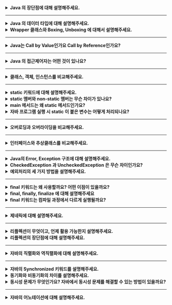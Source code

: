 <details>
    <summary><b>Java 의 장단점에 대해 설명해주세요.</b></summary>

## 장점

- 운영체제에 독립적이다.
    - JVM에 의해 자바로 작성된 프로그램을 어디서든 실행 가능하다.
- 객체지향 언어이다.
    - 다형성, 상속 등의 객체 지향 개념을 통해 재사용성, 확장성이 높은 코드 작성이 가능하다.
- 언어를 사용해온 시간이 길고 자료가 많다.
    - 많은 개발자들이 오랜 기간동안 개발에 사용한 언어인 만큼 찾아볼 수 있는 자료가 많고 커뮤니티가 활발하다.
    - 많은 오픈 소스가 만들어지면서 이를 통해 많은 사람들이 쉽고 빠르게 개발이 가능해졌다.
- 멀티스레드 구현이 쉽게 가능하다.
    - 많은 라이브러리를 통해 멀티스레드 구현이 쉽다.
    - 운영체제에 독립적이어서 더욱 쉽게 할 수 있다.

## 단점

- 속도가 비교적 느리다.
    - 한번의 컴파일로 기계어로 변환되는 C, C++과는 다르게 한번의 컴파일이 아닌, JVM이 해석하고 실행하는 과정이 필요하기 때문에 확실히 속도는 느리다.
    - JIT 컴파일러의 도입으로 C, C++의 속도와 거의 비슷하게 개선되었다.
- 예외 처리가 불편하다.
    - 예외를 개발자들이 **직접** 처리해줘야 한다. 이를 해주지 않으면 컴파일 에러가 발생하여 프로그램이 실행되지 않는다.
</details>

---

<details>
    <summary><b>Java 의 데이터 타입에 대해 설명해주세요.</b></summary>

# Java의 데이터 타입

### 기본 데이터 타입

| 타입 종류 | 이름      | 크기     |
|-------|---------|--------|
| 정수형   | byte    | 1 byte |
|       | short   | 2 byte |
|       | int     | 4 byte |
|       | long    | 8 byte |
| 실수형   | float   | 4 byte |
|       | double  | 8 byte |
| 논리형   | boolean | 1 byte |
| 문자형   | char    | 2 byte |
- 기본 데이터 타입은 메모리의 Stack 영역에 저장된다.
- 기본값이 존재하며 null 값을 가질 수 없다.
- 운영체제에 독립적인 언어이기 때문에 기본 타입의 크기가 운영체제에 따라 달라지지 않는다.
- 기본 데이터 타입의 크기를 벗어나는 값을 할당할 경우 컴파일 에러가 발생한다.

### 레퍼런스 타입

- 위의 8가지를 제외하고 모두 레퍼런스 타입이다.
- 보통 클래스, 인터페이스, 배열, Enum을 저장하기 위한 용도로 사용된다.
- Heap 영역에 값이 저장된 곳의 주소값을 Stack 영역에 저장한다.
- 기본값이 없고, 빈 객체라는 표현으로 null 값을 가질 수 있어 NullPointException이 발생할 수 있다.
</details>

<details>
    <summary><b>Wrapper 클래스와 Boxing, Unboxing 에 대해서 설명해주세요.</b></summary>

# Wrapper 클래스

기본 데이터 타입을 객체로 다루어야 하는 상황에 사용하기 위해 만들어진 것으로 Integer, Chracter 등 기본 데이터 타입의 객체 타입을 통칭하여 Wrapper 클래스라고 부른다.

Wrapper 클래스는 기본 데이터 타입과 다르게 연산에 사용되지 않으며 값을 생성하고 객체가 가진 값을 참조할 수만 있다.

## Boxing

- 기본 객체 타입을 Wrapper 클래스로 변환하는 과정을 말한다.

## Unboxing

- Wrapper 클래스를 기본 객체 타입으로 변환하는 과정을 말한다.

보통 위의 두가지 과정을 클래스의 static 메소드를 통해 수행했지만, JDK 1.5부터 Boxing과 Unboxing 과정을 자동으로 처리해준다. 이것을 통해 기존의 조회만 가능했던 점을 극복하여 연산에도 활용할 수 있게 되었다.
</details>

---

<details>
    <summary><b>Java는 Call by Value인가요 Call by Reference인가요?</b></summary>

# Call By Value vs Call By Reference

## Call By Value

- 메소드를 호출할 때 전달되는 인자에 값이 복사되어 전달된다.
- 메소드에 전달된 인자는 바깥의 변수와 **완전히 서로 다른 변수**로 존재한다.
- 따라서 메소드 내부에서 값이 변경되어도 외부의 변수에 전혀 영향을 주지 않는다.

## Call By Reference

- 메소드를 호출할 때 전달되는 인자에 레퍼런스가 담겨 전달된다.
- 메소드에 전달된 인자와 바깥의 변수가 같은 레퍼런스를 가리키게 된다.
- 따라서 메소드 내부에서 값이 변경되면 외부의 변수도 동일하게 변경 사항이 반영된다.

## Java는 무슨 방식을 사용하나요?

Java는 항상 Call By Value로 작동한다.

1. 원시 타입의 경우

    ```java
    public class PrimitiveClass {
    
    	public void sum(int a, int b){ // 동일한 이름이지만 PrimitiveClass의 멤버 변수와 완전히 다른 변수
    		a += b;
    	}
    
    	public static void main(String[] args){
    			int a = 1;
    			int b = 2;
    
    			sum(a, b);
    
    			System.out.println("a : " + a);
    			System.out.println("b : " + b);
    	}
    }
    ```

   **실행 결과**

    ```
    a : 1
    b : 2
    ```

2. 레퍼런스 타입의 경우

    ```java
    public class User{
    	String name;
    
    	public User(String name){
    		this.name = name;
    	}
    
    	public String getName(){
    		return this.name;
    	}
    }
    
    public class ReferenceClass {
    
    	public void changeUser(User a){ // 동일한 이름이지만 ReferenceClass의 멤버 변수와 완전히 다른 변수
    		a = new User("kim");
    	}
    
    	public static void main(String[] args){
    			User a = new User("lee");
    
    			changeUser(a);
    
    			System.out.println("a name : " + a);
    	}
    }
    ```

   **실행 결과**

    ```
    a name : lee
    ```

   **🤔  reference를 전달하는데 왜 call by value 인거지?**

   위에 주석으로 적어놓은 것과 동일하게 현재 `changeUser` 라는 메소드에 인자로 전달되는 `a` 라는 변수는 `ReferenceClass` 가 멤버로 가진 `a` 변수와 서로 다른 변수이다.

   `changeUser`가 사용하게 될 `a`라는 변수에 User 인스턴스의 **주소값**이 복사되어 들어가게 되고, lee 라는 이름을 가진 객체에 접근이 가능하게 된다.

   하지만 완전히 다른 변수이기 때문에 a에 완전히 다른 새로운 인스턴스가 할당되게 되면 더이상 changeUser에서는 ReferenceClass의 멤버 변수 a에 접근이 불가능하다. 왜냐하면 주소값이 사라져버렸기 때문이다.

   즉, 주소값을 복사해서 전달한 것이지 레퍼런스를 그대로 전달한 것이 아니기 때문에 메소드 내에서 값이 변경되어도 기존의 값이 변경되지 않고 나오게 되는 것이다.


따라서, 자바는 항상 Call By Value로 작동하는 것을 확인할 수 있다.
</details>

---

<details>
    <summary><b>Java 의 접근제어자는 어떤 것이 있나요?</b></summary> 

# Java의 접근 제어자

| 종류        | 설명                                                                            | 접근 가능 범위                   |
|-----------|-------------------------------------------------------------------------------|----------------------------|
| private   | 그 어떤 외부 클래스에서도 접근이 불가능하며 동일한 클래스 내에서만 접근 및 사용이 가능하다.                          | 동일한 클래스 내                  |
| public    | 어디서든 접근이 가능하다.                                                                | 모든 패키지                     |
| protected | 같은 패키지에 존재할 경우 접근이 가능하며, 다른 패키지에 있더라도 상속 받은 자식 클래스는 접근이 가능하다.                 | 같은 패키지 혹은 패키지에 상관 없이 상속 관계 |
| default   | 아무것도 지정하지 않을 경우에 해당되며 같은 패키지 내에 있는 경우에만 접근이 가능하다. 그래서 pakage-private이라고도 부른다. | 같은 패키지                     |
</details>

---

<details>
    <summary><b>클래스, 객체, 인스턴스를 비교해주세요.</b></summary> 

# 클래스

- 객체를 구현하기 위한 설계도 및 틀
- 연관된 변수와 메서드를 가진다.

# 객체

- 소프트웨어 세계에 구현해야할 대상이다.
- 소프트웨어 세계에 구현하고자 하는 대상의 컨셉으로 이를 구현해내기 위해 클래스로 설계도를 만드는 것이다.
  - 그래서 클래스의 인스턴스라고 부르기도 한다.
- oop의 관점으로 클래스 타입으로 선언되었을 때 객체라고 부른다.

# 인스턴스

- 클래스가 소프트웨어 세계에서 구체적으로 실체화 된 것을 말한다.
- 실제로 메모리에 할당된다.
- oop의 관점으로 객체가 메모리에 할당되어 실제 사용될때 인스턴스라고 한다.

# 객체 vs 인스턴스

- 사실 객체는 인스턴스를 포괄하는 개념이다.
- 소프트웨어 세계에 더욱 가까운 개념이 인스턴스이고, 실제 개념에 가까운 것이 객체라고 할 수 있다.
- 코드상으로는 클래스 타입을 사용하여 선언된 것을 객체라고 하며,  객체에 실제 구체적인 구현체가 생성되면 그것을 인스턴스라고 한다.
</details>

---

<details>
    <summary><b>static 키워드에 대해 설명해주세요.</b></summary> 

- 객체 생성 없이도 접근이 가능하도록 만든다.
- static 키워드를 가지면 클래스가 로드되는 시점에 메모리에 적재된다.
- 클래스 로드 시점에 메모리에 적재된 후에 프로그램이 종료될 때까지 유지된다.
- 프로그램이 종료되면서 메모리에서 해제된다.
- GC의 관리 대상에서 제외되기 때문에 무문별한 static 사용은 메모리 낭비를 가져올 수 있으니 신중히 고려해야한다.
</details>

<details>
    <summary><b>static 멤버와 non-static 멤버는 무슨 차이가 있나요?</b></summary> 

## static 멤버 vs non-static 멤버

### static 멤버

- 객체 생성 없이 접근이 가능하다.
- JVM의 Runtime Data Area 중 Method Area에 들어간다.
- 컴파일 시점에 메모리에 적재되어야 하므로 정적 바인딩에 해당한다.
- static 멤버는 클래스 내의 non-static 멤버를 참조 할 수 없다.
- 클래스 당 하나로 관리된다.

### non-static 멤버

- 객체를 인스턴스로 생성하고 인스턴스를 통해 접근이 가능하다.
- non-static 멤버는 static 멤버를 참조 할 수 있다.
- 런타임 시점에 동적으로 할당되기 때문에 동적 바인딩에 해당한다.
- 생성된 인스턴스 별로 heap 영역에 객체와 함께 생성된다.


> 🚨 **클래스의 인스턴스 메소드는 객체별로 생성되지 않는다.**
> 
> 인스턴스 메소드는 메모리에 한 번 할당되고, 각 생성된 객체들은 그 메소드가 어디에 있는지 알고 있는 상태로 존재한다. 객체가 메모리의 주소를 알고 있고, 인스턴스를 통해 메소드를 호출할 때 알고 있는 메모리 주소를 통해 메소드를 호출하게 된다.

</details>
<details>
    <summary><b>main 메서드는 왜 static 메서드인가요?</b></summary> 

JVM의 실행에서 가장 먼저 호출하는 것이 main 메소드이다. JVM은 클래스의 인스턴스가 생성되지 않은 상태에서 main 메소드를 찾는다.

**따라서 실행 시점에 메모리에 main 메소드가 적재되어 있기 위해서 main 메소드는 static으로 선언된다.**
</details>

<details>
    <summary><b>자바 프로그램 실행 시 static 이 붙은 변수는 어떻게 처리되나요?</b></summary>

클래스 로더에 의해 static 키워드를 인식하여 클래스 로드 시점에 메모리에 적재합니다. JVM의 Runtime Data Area 중 로드된 클래스들이 저장되는 곳인 Method Area에 static 변수도 같이 적재됩니다. 이때 적재된 static 변수는 클래스 별로 하나만 적재됩니다.
</details>

---

<details>
    <summary><b>오버로딩과 오버라이딩을 비교해주세요.</b></summary> 

## 오버로딩

- 동일한 클래스 내 혹은 상속 관계에서 이루어진다.
- 동일한 메소드 명을 가지면서 전달되는 인자의 타입이나 갯수가 달라야한다.
- 같은 기능을 하는 다른 메소드를 하나의 동일한 메소드로 사용 가능하다.
- 타입 정보가 결정되는 시점에 정적으로 바인딩된다. = 정적 바인딩

## 오버라이딩

- 상속 관계에서만 이루어진다. 동일한 클래스 내에서는 이루어질 수 없다.
- 동일한 메소드 명을 가지면서 전달되는 인자의 타입과 갯수도 동일해야 한다.
- 부모가 가진 기능을 재정의 할 수 있다.
- 상속을 통해 이루어지기 때문에 컴파일 시점에 타입이 결정되지 못하고 동적으로 할당된 객체를 통해 메소드를 호출하기 때문에 오버라이딩은 동적 바인딩이다.
</details>

---

<details>
    <summary><b>인터페이스와 추상클래스를 비교해주세요.</b></summary> 

# 인터페이스

## 인터페이스 정의

- interface 키워드를 사용하여 클래스처럼 선언된 형태이다.
- 상수와 추상 메소드를 가진다.
  - 추상 메소드의 public abstract 키워드는 생략될 수 있다.
  - 상수의 public static final 키워드는 생략될 수 있다.
- 인터페이스는 인스턴스화 할 수 없다.
  - implements 키워드를 사용하여 클래스로 구현하여 인스턴스로 만들 수 있다.
  - 인터페이스를 상속 받은 클래스는 모든 추상 메소드를 반드시 구현해야 한다.

## 인터페이스 목적

- 인터페이스는 추상화와 다형성을 실천할 수 있는 핵심 개념이다.
  - 인터페이스를 통해 기능을 명세할 수 있으며, 즉 기능을 추상화 할 수 있다.
  - 인터페이스를 활용하여 객체를 선언하고 인스턴스를 사용할 때 내부 구현을 고려하지 않고 사용이 가능하다.
- 인터페이스는 서로 연관이 없는 클래스더라도 같은 기능을 동작하도록 보장한다.
  - 상속 받은 서브 클래스가 구현해야 할 메소드들의 원형을 알려주어 서브 클래스들이 모두 동일한 동작을 할 수 있도록 한다.

## 인터페이스의 다중상속

- 인터페이스는 추상 메서드만 가지기 때문에 여러 인터페이스에서 동일한 메소드를 가지고 있어도 실질적인 구현은 구현체에서 하기 때문에 문제가 발생하지 않는다.

> 🚨 **클래스에서 다중상속이 안되는 이유는 ?**
>
> A와 B, C 클래스가 있다고 할 때, C 가 A, B 를 모두 동시에 상속 받았다고 가정하자.
그런데 A와 B에 동일한 형태를 가진 메소드가 있다고 할때, C에서 그 메소드를 사용하게 되면 A, B 어떤 클래스에 속한 메소드를 가져와야 하는지 알 수가 없기 때문에 클래스는 다중 상속이 불가능하다.


# 추상 클래스

## 추상클래스 정의

- abstract 키워드를 사용하여 클래스를 선언한 형태이다.
- 추상 메소드를 가질 수도 있고 가지지 않을 수도 있다.
  - 추상 메소드를 가진다면 반드시 클래스도 추상 클래스로 선언해야 한다.
- 추상 클래스는 인스턴스화 할 수 없다.
  - 아직 구현되지 않은 추상메소드를 갖고 있기 때문이다.
  - 상속을 통해 구현하여 서브 클래스로 인스턴스를 만들 수 있다.

## 추상 클래스의 목적

- 상속을 위한 부모클래스로 활용하기 위한 목적이 있다.
  - 여러 클래스의 공통 기능을  추상화하여 상속 받는 자식 클래스에게 구현의 책임을 위임한다.
- 보통 연관된 클래스 간의 상속 관계에서 기능 확장을 위해 사용된다.
  - 클래스 간의 기능 구현을 각 클래스에게 위임하여 기능을 확장할 수 있다.

## 추상 클래스의 단일 상속

- 추상 클래스는 추상 메소드외에 구현된 인스턴스 메소드도 가질 수 있다. 따라서 클래스의 상속 관계에서 이루어질 수 있는 충돌의 발생 가능성이 있기 때문에 추상 클래스도 다중 상속을 허용하지 않는다.

## 추상 클래스 vs 인터페이스

`공통점`

- 모두 자체만으로 인스턴스화 할 수 없다.
- 추상 메서드를 가질 수 있다.
- 상속을 통해 모든 추상 메서드를 구현해야 하는 강제성을 가진다.
- 모두 다형성을 실현할 수 있다.

`차이점`

- 추상 클래스는 기능을 추상화하여 관련있는 클래스들 간의 기능 확장을 위해 사용되는 반면, 인터페이스는 연관이 없는 클래스더라도 같은 기능을 가진 것을 보장하기 위해 사용된다.
- 추상 클래스는 다중 상속이 불가능 하지만 인터페이스는 다중 상속이 가능하다.
</details>

---

<details>
    <summary><b>Java의 Error, Exception 구조에 대해 설명해주세요.</b></summary> 

# Error

- 주로 자바 가상 머신에서 발생한다.
- Java.lang.Error 클래스의 서브 클래스들로 시스템에 무언가 비정상적인 상황이 발생한 경우에 사용된다.
- 애플리케이션 코드에서 처리할 수 없는 예외이다.
- 대표적으로 StackOverFlowError, OutOfMemoryError가 있다.

# Exception

- 시스템이 아닌 개발자가 작성한 애플리케이션 코드에 의해 발생하는 예외이다.
- java.lang.Exception 클래스의 서브 클래스들인데, Exception을 상속하느냐, RuntimeException을 상속하느냐에 따라 예외 처리 방식이 다르다.
- Exception을 상속 받은 서브 클래스들은 Check Exception 이라고 하며, try-catch, throws를 통해 반드시 예외를 처리해야 하는 강제성을 가진다.
- RuntimeException을 상속 받은 서브 클래스들은 UnChecked Exception 이라고 하며, RuntimeException이 명시적인 예외 처리를 강제하지 않기 때문에 Unchecked Exception은 예외처리가 강제되지 않는다.

</details>

<details>
    <summary><b>CheckedException 과 UncheckedException 은 무슨 차이인가요?</b></summary> 

- Exception을 상속 받은 서브 클래스들은 Check Exception 이라고 하며, try-catch, throws를 통해 반드시 예외를 처리해야 하는 강제성을 가진다.
- RuntimeException을 상속 받은 서브 클래스들은 UnChecked Exception 이라고 하며, RuntimeException이 명시적인 예외 처리를 강제하지 않기 때문에 Unchecked Exception은 예외처리가 강제되지 않는다.

</details>

<details>
    <summary><b>예외처리의 세 가지 방법을 설명해주세요.</b></summary> 

## 예외 복구

예외 상태를 파악한 후에 문제를 해결하여 정상을 돌려 놓는 것이다.

```java
public sendFile(String fileName) {
    File file;
    try {
      file = FileFindService.find(fileName);
    }
    catch (FileNotFoundException e){
      file = FileFindeService.find("defalut.png");
    }

    send(file);
}
```

자주 사용되지 않는 방법이라고 한다. 예외가 발생하면 복구할 수 있는 경우가 거의 없기 때문이다.

예를 들어 유니크해야 하는 이메일 값이 중복되어 SQLException이 계속 발생한다면 RuntimeException을 발생시키고 사용자에게 다시 입력을 유도하는 것이 현명하기 때문이다.

따라서 복구를 해야할 일이 생긴다면 아래 처럼 코드의 흐름으로 제어하는 것이 좋다.

```java
public void sendFile(String fileName){
    if(FileFindService.existed(filename)){ // 파일의 유무에 따라 행동 제어
        send(FileService.find(fileName);
    } else {
        send(FileService.find("default.png");
    }
}
```

## 예외 처리 회피

예외를 직접 담당하지 않고 호출한 쪽으로 던져 회피하는 방법이다.

무작정 예외를 회피하는 것은 무책임한 방법이며, 전달할 객체에게 예외를 반드시 알려야 하는 상황에 사용된다.

```java
public Object someMethod() throws IOException {
    ...
}
```

## 예외 전환

예외 처리 회피와 비슷하게 메소드 밖으로 예외를 던지지만, 적절한 예외로 전환해서 넘기는 방법이다.

보통 예외 처리를 위해 RuntimeException을 상속받은 적절한 예외처리 핸들러를 만들어 그 예외 클래스로 전환하여 던진다.

복구를 위해 Unchecked Exception을 이용하는 방법이다.

```java
public int divide(int num1, int num2){
    try {
        return num1 / num2;
    } catch (ArithemeticException e){
        throw new CalculateException("0으로 나눌 수 없음!");
    }
}

public class CalculateException extends RuntimeException {
    public CalculateException(String message){
        super(message);
    }
}
```
</details>

---

<details>
    <summary><b>final 키워드는 왜 사용할까요? 어떤 이점이 있을까요?</b></summary> 

final 키워드를 선언하게 되면 한번의 초기화 후에 변경할 수 없음을 나타낸다.

# final 선언시 무엇이 달라질까?

## 클래스

클래스 이름 앞에 사용되면 클래스를 **상속 받을 수 없음**을 지정한다.

### 가장 대표적인 final 클래스 = String


> ☁️ Immutable Object : 하나의 인스턴스로 복제하여 공유할 수 있다.


String 클래스는 final로 선언되어 상속이 불가능하다. String의 특성을 잘 생각해보면 이 이유를 알 수 있다.

String 클래스는 String Pool에서 하나의 인스턴스를 공유하는 형태로 사용된다. 즉, 문자열 별로 인스턴스가 만들어지지만 동일한 값을 가진 인스턴스는 생성되지 않고 복제되어 공유된다는 것이다. 그렇기 때문에 String은 불변객체로 만들어져 관리된다.

만약 이렇게 공유되는 String 클래스가 상속이 가능한 형태라면 어떨까? String 을 상속받은 Sub Class가 만들어지고, String pool에서는 String 클래스인지, String 클래스처럼 보이는 Sub Class인지 알기가 힘들다.

따라서 String은 불변 객체이면서 상속이 불가능한 final 클래스로 정의된 것이다.

이런 식으로, 상속을 통해서 확장이 되지 않았으면 하는 클래스에 대해 final 키워드를 사용할 수 있다.

## 메소드

메소드에 선언되면 **오버라이딩 할 수 없는 메소드**임을 선언한다.

만약 상속받은 클래스의 부모 클래스에 final 메소드가 존재하면 오버라이딩 할 수 없으며, 해당 메소드를 상속받아서 사용해야만 한다.

## 필드

필드에 선언되면 **상수**가 된다.

상수 필드는 한번 초기화되면 값을 변경할 수 없으며, public static 키워드와 함께 선언하면 어디서든 사용할 수 있는 전역 상수를 만들 수 있다.

### 기본 데이터타입에 사용

기본 데이터 타입에 사용시 해당 변수의 값 자체가 변하지 않도록 한다.

### 참조 타입에 사용

참조 타입에 사용시 해당 변수가 가진 주소값이 변하지 않도록 한다. 참조하고 있는 주소값에 해당하는 객체의 상태값은 강제할 수 없다.

# final 사용으로 얻는 이점

- 시스템을 통해 변하지 않고 통일성을 유지해야 하는 값이 바뀌지 않도록 강제할 수 있다.
- final 변수로 선언하여 변하지 않는 값을 일관성 있게 사용이 가능하며, 따로 상수를 선언해둘 경우 변경이 용이하다.
- 값이 변경되지 않기 때문에 컴파일러가 효율적으로 코드를 생산할 수 있게 된다.
- 메소드에 사용할 경우, 변경되면 안되는 메소드로 지정이 가능하다.
</details>


<details>
    <summary><b>final, finally, finalize 에 대해 설명해주세요</b></summary> 

## final

- 사용되는 곳에 따라 의미가 다르다.
- 클래스에 사용시 상속이 불가능한 클래스를 만들게 되고, 메소드에 쓰일 경우 오버라이딩이 불가능한 메소드를 만들게 되고, 필드에 사용시 한번의 초기화 이후에 변경이 불가능한 변수임을 의미하게 된다.

## finally

- try-catch 구문에서 try, catch 블록이 실행된 후 마지막에 반드시 실행해야 하는 로직이 있을 경우에 사용할 수 있는 선택적 블럭이다.
- try에서 자원을 사용하게 된 경우에 개발자가 직접 finally를 통해 자원을 해제시킬 때 주로 많이 사용된다.
    - 자원을 사용 후 해제하지 않으면 계속해서 자원이 열려있게 되면서 프로그램에 버그를 만들 수 있다.
- finally 코드로 매번 동일한 코드를 작성하게 되면 가독성을 해치기 때문에 java 7에서 AutoCloseable을 구현한 클래스에 한해 자동으로 자원을 해제하는 문법이 생겼다.

## finalize

- 이것은 메소드로, 가비지 컬렉터가 더 이상 참조가 존재하지 않는 객체를 발견하였을 때 메모리 낭비가 되지 않도록 객체를 삭제하기 위해 호출하는 메소드이다.
- 이 메소드는 Object 클래스 내에 구현되어 있는 메소드로 모든 객체가 가지고 있으며, 객체 삭제 시 추가적인 행위를 주고 싶을 때 오버라이딩 해서 사용도 가능하다.
    - 하지만 가비지 컬렉터가 언제 이 함수를 호출할 지 예상할 수 없기 때문에 중요한 로직은 이곳에 추가하지 않는 것이 좋다.
</details>

<details>
    <summary><b>final 키워드는 컴파일 과정에서 다르게 실행될까요?</b></summary> 

# final 은 컴파일에 어떻게 될까?

- final 값은 컴파일 시에 타입 검사와 접근자를 구분해내고, 문제가 없다면 변수에서 바로 값으로 변경된다. 즉, 변수명으로 작성해 두었던 것들이 모두 값으로 변경된다는 것이다.
- 바로 값으로 변경되기 때문에 변수에 대해 메모리를 할당할 필요가 없으며, 객체가 생성되지 않고 바인딩도 이루어지지 않는다.
</br>(하지만 사용자의 입력이나 난수를 통해 값이 결정되는 경우에는 메모리 공간이 할당되어 값이 초기화 된 후에 메모리에 저장된다. )
</details>

---

<details>
    <summary><b>제네릭에 대해 설명해주세요.</b></summary> 

# 정의

- 모든 종류의 타입을 다룰 수 있도록 일반화된 타입 매개 변수로 클래스나 메서드를 선언하는 기법이다.
- 클래스 내부에서 지정하는 것이 아닌 외부의 사용자에 의해 타입을 지정하는 것을 의미한다.
- 사용자는 필요에 의해 타입을 지정하게 된다.

# 사용방법

### 1. 클래스 및 인터페이스에 선언

```java
public class ClassName<T> { ... }
public interface InterfaceName<T> { ... }
```

- 위와 같이 선언할 수 있으며, 이렇게 선언된 클래스는 객체 생성시 타입을 반드시 지정해줘야 한다.

**주의사항 🔥**

- 제너릭의 타입으로는 참조타입과 사용자 정의 타입만 가능하며 기본 데이터 타입은 사용할 수 없다.
- 제너릭 클래스 내에서는 제너릭 클래스의 인스턴스 생성이 불가능하다.
- 제너릭은 하나가 아닌 두개도 받을 수 있다.

**사용하는 이유**

- 상황에 따라 필요로 되는 데이터 타입으로 클래스를 사용하고 싶은 경우에 사용할 수 있다.

### 2. 제너릭 메서드

```java
public <T> T genericMethodName(T o) { ... }
```

**주의사항 🔥**

- 만약 클래스가 이미 제너릭으로 선언되었더라도 다른 제너릭으로 따로 제너릭 메서드를 생성할 수 있다.

**지정된 클래스의 타입이 아닌 다른 제너릭으로 선언될 수 있는 이유**

클래스 인스턴스는 선언 시 new 생성자로 객체를 생성하고 <> 내부에 구체적인 타입을 전달하여 지정된다. 하지만 우리가 정적 메소드를 선언한다고 가정해보자.

클래스를 로딩하는 시점에 메모리에 정적 제너릭 메소드가 등록되어야 한다. (해당 클래스가 사용중이라면) 하지만 클래스와 동일한 제너릭으로 선언된 상태에서는 타입을 알 수가 없기 때문에 메모리에 등록할 수가 없다. 왜냐하면 new 생성자를 통해 객체의 인스턴스를 생성하지 않았기 때문에 타입이 전달되지 않은 상태이기 때문이다. 따라서 정적 메소드가 호출 시에 타입이 결정될 수 있도록 선언된 클래스와 전혀 다른 제너릭으로 선언되는 것이다.

같은 알파벳을 사용하여 선언한다 하더라도 그것은 같은 제너릭이 아닌 전혀 다른 제너릭으로 존재한다는 사실을 꼭 알고 넘어가야 한다.

### 3. 제한된 제너릭

위에서 소개한 방식은 아주 간단하고 일반적인 제너릭 사용방법이다.

제너릭을 사용하면서 특정 범위를 지정할 수 있는데 사용방법은 다음과 같다.

- <K **extends** T>
- <K **super** T>

**extends**

<K extends T> 는 K가 T이거나 또는 T의 자식인 타입이어야만 한다는 뜻이다. 즉, T를 상속받은 자식 클래스이거나 자기 자신만 타입으로 받을 수 있다는 말이다. 

예를 들어 `ClassName<K extends Number>`로 선언된 클래스가 존재하고 이것의 인스턴스를 생성한다고 할 때, K에 들어갈 수 있는 클래스들은 Number 객체를 상속 받은 Integer, Double 등등이 가능할 것이다. 하지만 Number를 상속받지 않은 String, Character 등의 클래스는 들어가지 못한다. (컴파일 에러가 발생한다.)

**super**

<K super T> 는 K가 T의 부모이거나 조상이어야 또는 자신만 타입이어야만 한다는 뜻이다. 즉, T가 K를 상속 받은 자식클래스이어야 한다는 말이다. 

예를 들어 ClassName<K super Fruit> 이라고 한다면 K는 Fruit이라는 클래스를 상속 받은 타입만을 가질 수 있으며, ClassName을 Fruit으로도 활용 할 수 있게 된다. 즉, `업 캐스팅`이 가능해진다. 더 예를 들어 K가 Fruit을 상속받은 Apple이라고 한다면 우리는 사과라는 필드가 아닌 과일이라는 필드를 가지고 활용해야 할 때도 분명히 존재할 것이다. (과일 목록만 뽑아오고 싶을 때 우리는 사과를 사과가 아닌 과일로 바라보고 싶을 것이다)

super와 extends에서 또 사용할 수 있는 것이 **와일드 카드**이다.

와일드 카드는 어떤 타입이든 상관이 없다는 것을 의미한다. 즉, 자바의 최상휘 클래스의 타입을 상속 받은 것을 받겠다는 것과 동일하다. ( == Object)

그리고 와일드 카드의 특이한 점은 위의 두가지 경우와 다르게 타입을 지정해도 타입 전달이 안된다는 특징이 있다. 따라서 지정된 타입이 없기 때문에 타입을 참조할 수가 없다.

### super와 와일드 카드

우리는 객체간의 비교를 하고 싶을 때가 있을 것이다. 제너릭으로 선언된 클래스를 비교하고 싶을 때는 어떻게 할까?

우리는 보통 객체 비교를 위해 Comparable을 상속받아 비교한다. 그러면 제너릭 클래스인 ClassName에서 Comparable을 구현해보자.

```java
public class ClassName<E extends Comparable<E>> { 
	E element;

	@Override
	public int compareTo(E o){ ... }
}
```

우리는 제너릭 타입을 가진 객체간에 비교를 하기 위해 가지고 있는 멤버들로 비교가 가능하도록 Comparable을 구현하도록 extends를 통해 강제할 수 있다.

즉, 여기서 E extends Comparable<E> 은 E가 Comparable을 반드시 구현해야 한다는 의미랑 동일하다. 왜냐하면 위에서 말했다싶이 extends는 제너릭 타입이 부모 클래스를 상속한 클래스만 올 수 있기 때문이다.

그러면 우리는 우리가 선언한 타입을 가진 클래스를 가지고 객체 간의 비교가 가능해진다. 자 여기서 이런 상황이 된다고 가정해보자.

```java
import java.util.*;

public class Generic {

  public static void main(String[] args){
    SaltClass<Student> saltClass = new SaltClass<>(new Student("name", 15));
  }
}

class SaltClass <E extends Comparable<E>> {
	E member;

  public SaltClass(E member) {
    this.member = member;
  }

  public E getMember(E requestMember){
    member.compareTo(requestMember);
    return this.member;
  }
}

class Person {
  String name;

  public Person(String name) {
    this.name = name;
  }
}

class Student extends Person implements Comparable<Person>{
  Integer age;

  public Student(String name, Integer age) {
    super(name);
    this.age = age;
  }

  @Override
  public int compareTo(Person o) {
    return 0;
  }
}
```

현재 상황은 Student 클래스가 Person을 상속 받은 상태이며 Student는 Comparable을 구현했지만 상위 클래스에 대한 기준으로 구현했다. 하지만 SaltClass는 E 타입을 가지며 E 타입은 Comparable<E>를 구현해야 한다고 정의하고 있다.

하지만 Student는 Comparable<Student>는 구현하지 않았으므로 컴파일 에러를 발생시킨다. 따라서 이런 경우에는 E extends Comparable<? super E>> 라고 표현하여 상위 클래스에 대해서도 구현할 수 있도록 하여, 해당 클래스가 업 캐스팅이 가능하도록 한다. 그러면 하위 클래스로 SaltClass를 선언해도 Person 즉, 상위 클래스에 구현이 되어 있으므로 Comparable<? super E> 에서 납득이 가능하다.

따라서 Student를 사용해서 정렬을 해도 Person을 사용해서 정렬을 해도 문제가 없게 되므로, Comparable<E>를 사용하는 것보다 훨씬 안정적이고 유연한 개발이 가능해진다.

**변경한 코드**

```java
import java.util.*;

public class Generic {

  public static void main(String[] args){
    SaltClass<Student> saltClass = new SaltClass<>(new Student("name", 15));
  }
}

class SaltClass <E extends Comparable<? super E>> { 
  E member;

  public SaltClass(E member) {
    this.member = member;
  }

  public E getMember(E requestMember){
    member.compareTo(requestMember);
    return this.member;
  }
}

class Person {
  String name;

  public Person(String name) {
    this.name = name;
  }
}

class Student extends Person implements Comparable<Person>{
  Integer age;

  public Student(String name, Integer age) {
    super(name);
    this.age = age;
  }

  @Override
  public int compareTo(Person o) {
    return 0;
  }
}

```

[레퍼런스](https://st-lab.tistory.com/153)
</details>

---

<details>
    <summary><b>리플렉션이 무엇이고, 언제 활용 가능한지 설명해주세요.</b></summary> 

# 정의

자바에서 이미 로딩이 완료된 클래스에서 또 다른 클래스를 동적으로 로딩하여 생성자, 멤버 필드, 그리고 멤버 메소드 등을 사용할 수 있도록 하는 기법이다.

# 사용하는 이유

- 실행 시간에 (런타임에) 다른 클래스를 동적으로 로딩하여 접근하고자 할 때 클래스의 구조, 멤버 필드, 메소드 정보를 가져오기 위해 사용한다.

⇒ 대표적으로 스프링 프레임워크, 하이버네이트, Jackson 라이브러리에서 사용된다.

# 사용 예시

Jackson 라이브러리의 ObjectMapper를 살펴보자.

### 직렬화

객체를 통해 json문자열을 만드는 과정이다.

이때 바로 리플렉션이 사용되는데, 우선 json 문자열을 만들기 위해서는 어떤 필드들이 객체에 존재하는지 알아야한다. 그리고 얻은 필드 정보를 통해서 값들을 가져와야 하는데 이때 클래스의 getter를 통해 가져온다. (이건 정해진 원칙)

Jackson 라이브러는 사용자가 이 라이브러리를 어떤 객체를 사용하여 적용하는지 알 길이 없다. getter를 사용하여 값을 넣을 수 있도록 라이브러리를 만들어 놓은 후에 런타임에 동적으로 json 문자열로 변경하고자 하는 클래스를 읽어와 클래스의 필드 정보와 getter 메소드를 찾는다. 바로 이것이 리플렉션에 해당되는 것이다.
</details>

<details>
    <summary><b>리플렉션의 장단점에 대해 설명해주세요.</b></summary> 

# 리플렉션을 사용하면 좋은 점

- 오브젝트의 이름을 사용하여 확장성 오브젝트들의 인스턴스를 만들어냄으로써 애플리케이션이 외부에서 사용자가 정의한 클래스들을 사용할 수 있게 하는 확장성을 가지고 있다.
- 디버깅과 테스트 도구에서 사용하여 클래스의 private 함수에도 접근이 가능하도록 한다.

# 리플렉션을 사용해서 나쁜 점

- 성능 오버헤드가 발생할 수 있다.
    - 당연히 리플렉션이 있는 것보다 없는 것이 속도가 훨씬 빠르기 때문에 성능에 아주 민감한 코드라면 리플랙션을 사용하지 않는 것이 좋다.
- 캡슐화를 저해시킨다.
    - 리플렉션 기능을 사용하면 private 메소드에도 접근할 수 있기 때문에 여러 부작용이 발생할 수도 있다.
    - 추상화를 깨트릴 수 있기 때문에 플랫폼 업그레이드시 동작이 변경될 수 있다는 우려가 있다.
</details>

---

<details>
    <summary><b>자바의 직렬화와 역직렬화에 대해 설명해주세요.</b></summary> 
</details>

---

<details>
    <summary><b>자바의 Synchronized 키워드를 설명해주세요.</b></summary> 
</details>

<details>
    <summary><b>동기화와 비동기화의 차이를 설명해주세요.</b></summary> 
</details>

<details>
    <summary><b>동시성 문제가 무엇인가요? 자바에서 동시성 문제를 해결할 수 있는 방법이 있을까요?</b></summary> 
</details>

---

<details>
    <summary><b>자바의 어노테이션에 대해 설명해주세요.</b></summary> 
</details>

